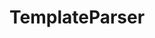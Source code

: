 # TemplateParser

<include repo_url="https://github.com/foliant-docs/foliantcontrib.templateparser.git" path="README.md" sethead="2" nohead="true"></include>